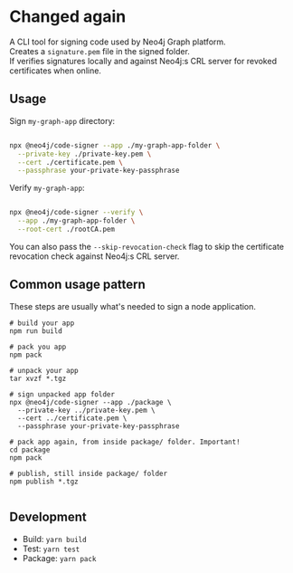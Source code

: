 # Changed again

A CLI tool for signing code used by Neo4j Graph platform.  
Creates a `signature.pem` file in the signed folder.  
If verifies signatures locally and against Neo4j:s CRL server
for revoked certificates when online.

## Usage

Sign `my-graph-app` directory:

```bash

npx @neo4j/code-signer --app ./my-graph-app-folder \
  --private-key ./private-key.pem \
  --cert ./certificate.pem \
  --passphrase your-private-key-passphrase

```

Verify `my-graph-app`:

```bash

npx @neo4j/code-signer --verify \
  --app ./my-graph-app-folder \
  --root-cert ./rootCA.pem
```

You can also pass the `--skip-revocation-check` flag to skip the certificate revocation check against Neo4j:s CRL server.

## Common usage pattern

These steps are usually what's needed to sign a node application.

```
# build your app
npm run build

# pack you app
npm pack

# unpack your app
tar xvzf *.tgz

# sign unpacked app folder
npx @neo4j/code-signer --app ./package \
  --private-key ../private-key.pem \
  --cert ../certificate.pem \
  --passphrase your-private-key-passphrase

# pack app again, from inside package/ folder. Important!
cd package
npm pack

# publish, still inside package/ folder
npm publish *.tgz


```

## Development

-   Build: `yarn build`
-   Test: `yarn test`
-   Package: `yarn pack`
